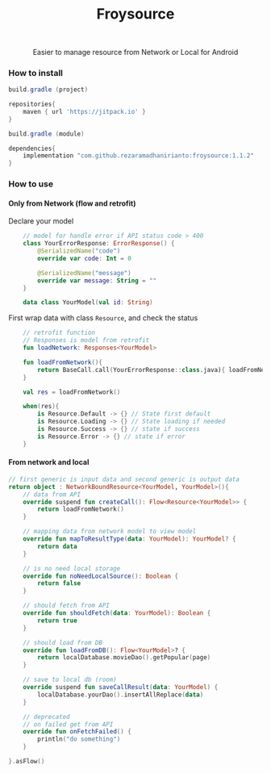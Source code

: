 <h1 align="center">Froysource</h1></br>
<p align="center">
Easier to manage resource from Network or Local for Android
</p>


### How to install

```gradle
build.gradle (project)

repositories{
    maven { url 'https://jitpack.io' }
}
```


```gradle
build.gradle (module)

dependencies{
    implementation "com.github.rezaramadhanirianto:froysource:1.1.2"
}
```

### How to use
#### Only from Network (flow and retrofit)
Declare your model
```kotlin
    // model for handle error if API status code > 400
    class YourErrorResponse: ErrorResponse() {
        @SerializedName("code")
        override var code: Int = 0

        @SerializedName("message")
        override var message: String = ""
    }

    data class YourModel(val id: String)
```
First wrap data with class <code>Resource</code>, and check the status
```kotlin
    // retrofit function
    // Responses is model from retrofit
    fun loadNetwork: Responses<YourModel> 

    fun loadFromNetwork(){
        return BaseCall.call(YourErrorResponse::class.java){ loadFromNetwork() }
    }

    val res = loadFromNetwork()

    when(res){
        is Resource.Default -> {} // State first default
        is Resource.Loading -> {} // State loading if needed
        is Resource.Success -> {} // state if success
        is Resource.Error -> {} // state if error
    }
```
#### From network and local
```kotlin
// first generic is input data and second generic is output data
return object : NetworkBoundResource<YourModel, YourModel>(){
    // data from API
    override suspend fun createCall(): Flow<Resource<YourModel>> {
        return loadFromNetwork()
    }

    // mapping data from network model to view model
    override fun mapToResultType(data: YourModel): YourModel? {
        return data
    }

    // is no need local storage
    override fun noNeedLocalSource(): Boolean {
        return false
    }

    // should fetch from API
    override fun shouldFetch(data: YourModel): Boolean {
        return true
    }

    // should load from DB
    override fun loadFromDB(): Flow<YourModel>? {
        return localDatabase.movieDao().getPopular(page)
    }

    // save to local db (room)
    override suspend fun saveCallResult(data: YourModel) {
        localDatabase.yourDao().insertAllReplace(data)
    }

    // deprecated
    // on failed get from API
    override fun onFetchFailed() {
        println("do something")
    }

}.asFlow()
```
